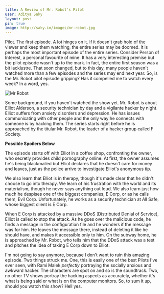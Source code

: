 ```yaml
---
title: A Review of Mr. Robot's Pilot
user: Aditya Saky
layout: post
pin: true
image: http://saky.in/images/mr-robot.jpg
---
```


Pilot. The first episode. A lot hinges on it. If it doesn't grab hold of the viewer and keep them watching, the entire series may be doomed. It is perhaps the most important episode of the entire series. Consider Person of Interest, a personal favourite of mine. It has a very interesting premise but the pilot episode wasn't up to the mark. In fact, the entire first season was a bit lacklustre. That soon changed, but to this day, many people haven't watched more than a few episodes and the series may end next year. So, is the Mr. Robot pilot episode gripping? Has it compelled me to watch every week? In a word, yes.

![Mr Robot](http://saky.in/images/mr-robot.jpg "Taken from Screen Rant")

Some background, if you haven't watched the show yet. Mr. Robot is about Elliot Alderson, a security technician by day and a vigilante hacker by night. Elliot suffers from anxiety disorders and depression. He has issues communicating with other people and the only way he connects with someone is by hacking them. The series starts right before he is approached by the titular Mr. Robot, the leader of a hacker group called F Society.

**Possible Spoilers Below**

The episode starts off with Elliot in a coffee shop, confronting the owner, who secretly provides child pornography online. At first, the owner assumes he's being blackmailed but Elliot declares that he doesn't care for money and leaves, just as the police arrive to investigate Elliot's anonymous tip.

We also learn that Elliot is in therapy, though it's made clear that he didn't choose to go into therapy. We learn of his frustration with the world and its materialism, though he never says anything out loud. We also learn just how much he despises one of the biggest companies, E Corp, or as he calls them, Evil Corp. Unfortunately, he works as a security technician at All Safe, whose biggest client is E Corp.

When E Corp is attacked by a massive DDoS (Distributed Denial of Service), Elliot is called to stop the attack. As he goes over the malicious code, he finds a message in the configuration file and he wonders if the message was for him. He leaves the message there, instead of deleting it like he should have, and makes it accessible only to him. On the subway home, he is approached by Mr. Robot, who tells him that the DDoS attack was a test and pitches the idea of taking E Corp down to Elliot.

I'm not going to say anymore, because I don't want to ruin this amazing episode. Two things struck me. One, this is easily one of the best Pilots I've ever seen, with Rami Malek *perfectly* portraying the socially anxious and awkward hacker. The characters are spot on and so is the soundtrack. Two, no other TV shows portray the hacking aspects as accurately, whether it's what is being said or what is on the computer monitors. So, to sum it up, should you watch this show? Hell yes.
